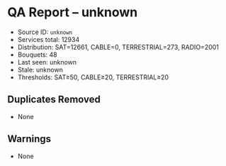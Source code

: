 # QA Report – unknown

- Source ID: `unknown`
- Services total: 12934
- Distribution: SAT=12661, CABLE=0, TERRESTRIAL=273, RADIO=2001
- Bouquets: 48
- Last seen: unknown
- Stale: unknown
- Thresholds: SAT≥50, CABLE≥20, TERRESTRIAL≥20

## Duplicates Removed
- None

## Warnings
- None
